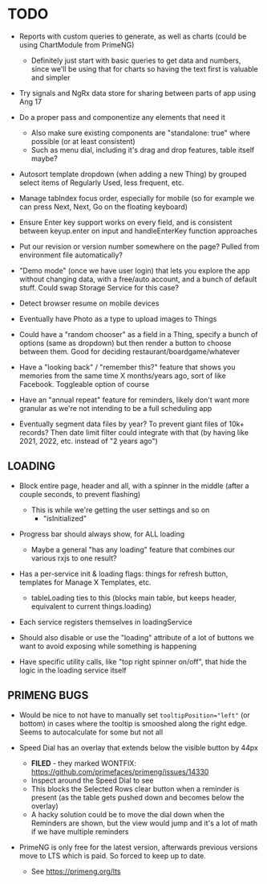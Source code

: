 # TODO
- Reports with custom queries to generate, as well as charts (could be using ChartModule from PrimeNG)
  - Definitely just start with basic queries to get data and numbers, since we'll be using that for charts so having the text first is valuable and simpler

- Try signals and NgRx data store for sharing between parts of app using Ang 17
- Do a proper pass and componentize any elements that need it
  - Also make sure existing components are "standalone: true" where possible (or at least consistent)
  - Such as menu dial, including it's drag and drop features, table itself maybe?
- Autosort template dropdown (when adding a new Thing) by grouped select items of Regularly Used, less frequent, etc.
- Manage tabIndex focus order, especially for mobile (so for example we can press Next, Next, Go on the floating keyboard)
- Ensure Enter key support works on every field, and is consistent between keyup.enter on input and handleEnterKey function approaches
- Put our revision or version number somewhere on the page? Pulled from environment file automatically?
- "Demo mode" (once we have user login) that lets you explore the app without changing data, with a free/auto account, and a bunch of default stuff. Could swap Storage Service for this case?

- Detect browser resume on mobile devices
- Eventually have Photo as a type to upload images to Things
- Could have a "random chooser" as a field in a Thing, specify a bunch of options (same as dropdown) but then render a button to choose between them. Good for deciding restaurant/boardgame/whatever
- Have a "looking back" / "remember this?" feature that shows you memories from the same time X months/years ago, sort of like Facebook. Toggleable option of course
- Have an "annual repeat" feature for reminders, likely don't want more granular as we're not intending to be a full scheduling app
- Eventually segment data files by year? To prevent giant files of 10k+ records? Then date limit filter could integrate with that (by having like 2021, 2022, etc. instead of "2 years ago")

## LOADING
- Block entire page, header and all, with a spinner in the middle (after a couple seconds, to prevent flashing)
  - This is while we're getting the user settings and so on
    - "isInitialized"

- Progress bar should always show, for ALL loading
  - Maybe a general "has any loading" feature that combines our various rxjs to one result?

- Has a per-service init & loading flags: things for refresh button, templates for Manage X Templates, etc.
  - tableLoading ties to this (blocks main table, but keeps header, equivalent to current things.loading)
- Each service registers themselves in loadingService

- Should also disable or use the "loading" attribute of a lot of buttons we want to avoid exposing while something is happening

- Have specific utility calls, like "top right spinner on/off", that hide the logic in the loading service itself

## PRIMENG BUGS
- Would be nice to not have to manually set `tooltipPosition="left"` (or bottom) in cases where the tooltip is smooshed along the right edge. Seems to autocalculate for some but not all

- Speed Dial has an overlay that extends below the visible button by 44px
  - **FILED** - they marked WONTFIX: https://github.com/primefaces/primeng/issues/14330
  - Inspect around the Speed Dial to see
  - This blocks the Selected Rows clear button when a reminder is present (as the table gets pushed down and becomes below the overlay)
  - A hacky solution could be to move the dial down when the Reminders are shown, but the view would jump and it's a lot of math if we have multiple reminders

- PrimeNG is only free for the latest version, afterwards previous versions move to LTS which is paid. So forced to keep up to date.
  - See https://primeng.org/lts
